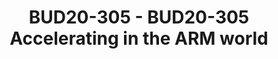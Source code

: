 ---
categories:
- bud20
image:
  featured: 'true'
  path: https://static.linaro.org/connect/bud20/images/BUD20-305.png
session_id: BUD20-305
session_speakers:
- speaker_bio: ''
  speaker_company: ''
  speaker_image: ''
  speaker_name: Yikun Jiang
  speaker_position: ''
  speaker_role: speaker
session_track: Tools
tag: session
tags: Tools
title: BUD20-305 - BUD20-305 Accelerating in the ARM world
---
